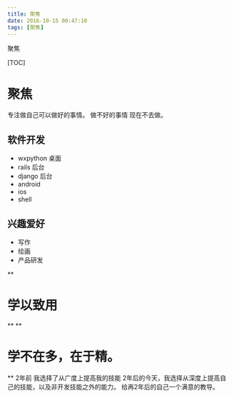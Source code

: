 ```yaml
---
title: 聚焦
date: 2016-10-15 00:47:10
tags: [聚焦]
---
```


聚焦
<!--more-->
[TOC]
# 聚焦
专注做自己可以做好的事情。
做不好的事情 现在不去做。
## 软件开发
- wxpython  桌面
- rails 后台
- django 后台
- android
- ios
- shell
## 兴趣爱好
- 写作
- 绘画
- 产品研发


** <h1> 学以致用</h1>**
** <h1> 学不在多，在于精。</h1>**
2年前 我选择了从广度上提高我的技能
2年后的今天，我选择从深度上提高自己的技能，以及非开发技能之外的能力。
给再2年后的自己一个满意的教导。

